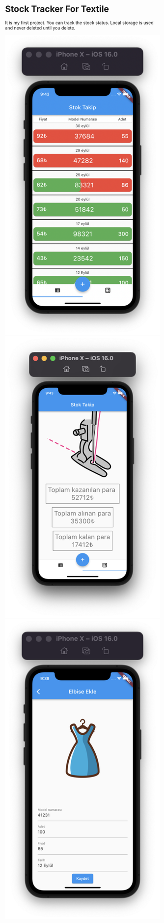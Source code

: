 # Stock Tracker For Textile 

It is my first project. You can track the stock status. Local storage is used and never deleted until you delete.

![](https://github.com/Emrecsmsk/stock-tracker-for-textile/blob/main/assets/github/1.png?raw=true)![](https://github.com/Emrecsmsk/stock-tracker-for-textile/blob/main/assets/github/2.png?raw=true)![](https://github.com/Emrecsmsk/stock-tracker-for-textile/blob/main/assets/github/3.png?raw=true)


